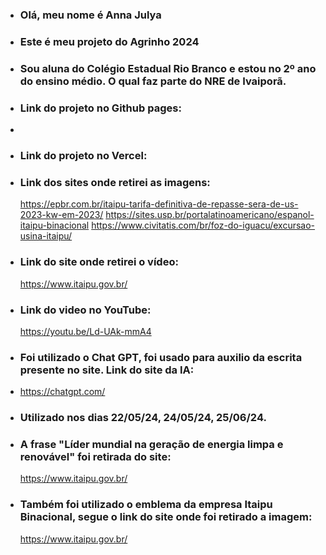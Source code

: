 - ### Olá, meu nome é Anna Julya
- ### Este é meu projeto do Agrinho 2024
- ### Sou aluna do Colégio Estadual Rio Branco e estou no 2º ano do ensino médio. O qual faz parte do NRE de Ivaiporã.
  
- ### Link do projeto no Github pages:
- 
- ### Link do projeto no Vercel:
 
- ### Link dos sites onde retirei as imagens:
  https://epbr.com.br/itaipu-tarifa-definitiva-de-repasse-sera-de-us-2023-kw-em-2023/
  https://sites.usp.br/portalatinoamericano/espanol-itaipu-binacional
  https://www.civitatis.com/br/foz-do-iguacu/excursao-usina-itaipu/
- ### Link do site onde retirei o vídeo:
  https://www.itaipu.gov.br/
- ### Link do video no YouTube:
  https://youtu.be/Ld-UAk-mmA4
- ### Foi utilizado o Chat GPT, foi usado para auxilio da escrita presente no site. Link do site da IA:
- https://chatgpt.com/
- ### Utilizado nos dias 22/05/24, 24/05/24, 25/06/24.
- ### A frase "Líder mundial na geração de energia limpa e renovável" foi retirada do site: 
  https://www.itaipu.gov.br/
- ### Também foi utilizado o emblema da empresa Itaipu Binacional, segue o link do site onde foi retirado a imagem:
  https://www.itaipu.gov.br/
